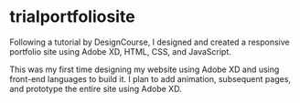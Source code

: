 # trialportfoliosite
Following a tutorial by DesignCourse, I designed and created a responsive portfolio site using Adobe XD, HTML, CSS, and JavaScript.

This was my first time designing my website using Adobe XD and using front-end languages to build it. I plan to add animation, subsequent pages, and prototype the entire site using Adobe XD.
